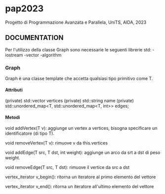 # pap2023
Progetto di Programmazione Avanzata e Parallela, UniTS, AIDA, 2023
 
## DOCUMENTATION
Per l'utilizzo della classe Graph sono necessarie le seguenti librerie std:
-iostream
-vector
-algorithm

### Graph

Graph è una classe template che accetta qualsiasi tipo primitivo come T.

#### Attributi
(private) std::vector<T>                                     vertices
(private) std::string                                        name
(private) std::unordered_map<T, std::unordered_map<T, int>>  edges;

#### Metodi
void addVertex(T v): aggiunge un vertex a vertices, bisogna specificare un identificatore (di tipo T).
 
void removeVertex(T v): rimuove v da this.vertices

 void addEdge(T src, T dst, int weight): aggiunge un arco da srt a dst di peso weight.

 void removeEdge(T src, T dst):  rimuove il vertice da src a dst

 vertex_iterator v_begin(): ritorna un iteratore al primo elemento del vettore

 vertex_iterator v_end(): ritorna un iteratore all'ultimo elemento del vettore
